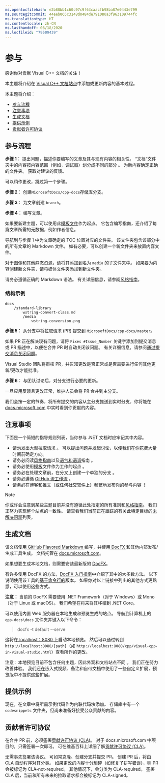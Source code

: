 ```yaml
---
ms.openlocfilehash: e2b88bb1c60c97c9f63caacfb98ba87e0443e799
ms.sourcegitcommit: 44eeb065c3148d0484de791080a3f963109744fc
ms.translationtype: HT
ms.contentlocale: zh-CN
ms.lasthandoff: 03/18/2020
ms.locfileid: "79509439"
---
```

# <a name="contributing"></a>参与

感谢你对贡献 Visual C++ 文档的关注！

本主题将介绍在 [Visual C++ 文档站点](https://docs.microsoft.com/cpp)中添加或更新内容的基本过程。

本主题将介绍：

* [参与流程](#process-for-contributing)
* [注意事项](#dos-and-donts)
* [生成文档](#building-the-docs)
* [提供示例](#contributing-to-samples)
* [贡献者许可协议](#contributor-license-agreement)

## <a name="process-for-contributing"></a>参与流程

**步骤 1：** 提出问题，描述你要编写的文章及其与现有内容的相关性。
“文档”文件夹中的内容按内容范围（例如，调试器）划分成不同的部分  。 为新内容确定正确的文件夹。 获取对建议的反馈。

可以稍作更改，跳过第一个步骤。

**步骤 2：** 创建`MicrosoftDocs/cpp-docs`存储库分支。

**步骤 3：** 为文章创建 `branch`。

**步骤 4：** 编写文章。

如果要新建主题，可以使用此[模板文件](./styleguide/template.md)作为起点。 它包含编写指南，还介绍了每篇文章所需的元数据，例如作者信息。

导航到与步骤 1 中为文章确定的 TOC 位置对应的文件夹。
该文件夹包含该部分中的所有文章的 Markdown 文件。 如有必要，可以创建一个新文件夹来放置内容文件。

对于图像和其他静态资源，请将其添加到名为 `media` 的子文件夹中。 如果要为内容创建新文件夹，请将媒体文件夹添加到新文件夹。

请务必遵循正确的 Markdown 语法。 有关详细信息，请参阅[风格指南](./styleguide/template.md)。

### <a name="example-structure"></a>结构示例

```
docs
    /standard-library
        wstring-convert-class.md
        /media
            wstring-conversion.png
```

**步骤 5：** 从分支中将拉取请求 (PR) 提交到 `MicrosoftDocs/cpp-docs/master`。

如果 PR 正在解决现有问题，请将 `Fixes #Issue_Number` 关键字添加到提交消息或 PR 描述中，以便在合并 PR 时自动关闭该问题。 有关详细信息，请参阅[通过提交消息关闭问题](https://help.github.com/articles/closing-issues-via-commit-messages/)。

Visual Studio 团队将审核 PR，并告知更改是否正常或是否需要进行任何其他更新/更改才能批准。

**步骤 6：** 与团队讨论后，对分支进行必要的更新。

一旦应用反馈且更改正常，维护人员会将 PR 合并到主分支。

我们会按一定的节奏，将所有提交的内容从主分支推送到实时分支，你将能在 [docs.microsoft.com](https://docs.microsoft.com/cpp/) 中实时看到你贡献的内容。

## <a name="dos-and-donts"></a>注意事项

下面是一个简短的指导规则列表，当你参与 .NET 文档时应牢记其中内容。

- 请勿发出大型拉取请求  。 可以提出问题并发起讨论，以便我们在你花费大量时间前确定方向。
- 请务必阅读[风格指南](./styleguide/template.md)以及[语气和语调](./styleguide/voice-tone.md)指南  。
- 请务必使用[模板](./styleguide/template.md)文件作为工作的起点  。
- 请务必在处理文章前，在分叉上创建一个单独的分支  。
- 请务必遵循 [GitHub 流工作流](https://guides.github.com/introduction/flow/)  。
- 请务必在博客和推文（或任何社交软件上）频繁地发布你的参与内容  ！

> [!NOTE]
> 你或许会注意到某些主题目前并没有遵循此处指定的所有准则和[风格指南](./styleguide/template.md)。 我们正努力实现整个站点的一致性。 请查看我们当前正在跟踪的有关此特定目标的[未解决问题](https://github.com/MicrosoftDocs/cpp-docs/issues?q=is%3Aissue+is%3Aopen+label%3Aguidelines-adherence)列表。

## <a name="building-the-docs"></a>生成文档

该文档使用[ GitHub Flavored Markdown ](https://help.github.com/categories/writing-on-github/)编写，并使用[ DocFX ](https://dotnet.github.io/docfx/)和其他内部发布/生成工具生成。 文档托管在 [docs.microsoft.com](https://docs.microsoft.com/)。

如果想要生成本地文档，则需要安装最新版的 [DocFX](https://dotnet.github.io/docfx/)。

有许多使用 DocFX 的方法，[DocFX 入门指南](https://dotnet.github.io/docfx/tutorial/docfx_getting_started.html)中介绍了其中的大多数方法。 以下说明使用该工具的[基于命令行的](https://dotnet.github.io/docfx/tutorial/docfx_getting_started.html#2-use-docfx-as-a-command-line-tool)版本。 如果你对以上链接中列出的其他方式更熟悉，可以使用这些方式。

**注意：** 当前的 DocFX 需要使用 .NET Framework（对于 Windows）或 Mono（对于 Linux 或 macOS）。 我们希望在将来将其移植到 .NET Core。

可以使用内置 Web 服务器在本地生成和预览生成的站点。 导航到计算机上的 `cpp-docs\docs` 文件夹并键入以下命令：

> docfx -t default --serve

这将在[ localhost：8080 ](http://localhost:8080)上启动本地预览。 然后可以通过转到 `http://localhost:8080/[path]`（如 `http://localhost:8080/cpp/visual-cpp-in-visual-studio.html`）查看所作的更改。

注意：本地预览目前不包含任何主题，因此外观和文档站点不同  。 我们正在努力改善体验。 我们还在嵌入式视频、备注和自带文档中使用了一些自定义扩展，预览版中不提供这些扩展。

## <a name="contributing-to-samples"></a>提供示例

现在，在文章中将所需示例代码作为内联代码块添加。 存储库中有一个 `codesnippets` 文件夹，但尚未准备好接受公众贡献的内容。

## <a name="contributor-license-agreement"></a>贡献者许可协议

在合并 PR 前，必须签署[贡献许可协议 (CLA)](LICENSE)。 对于 docs.microsoft.com 中项目的，只需签署一次即可。 可在维基百科上详细了解[贡献许可协议 (CLA)](https://en.wikipedia.org/wiki/Contributor_License_Agreement)。

无需事先签署该协议。 可如常克隆、创建分支并提交 PR。 创建 PR 后，将由 CLA 自动程序对其分类。 如果更改的内容十分琐碎（如修复了拼写错误），则 PR 会被标记为 CLA-not-required。 其他情况下，会分类为 CLA-required。 签署 CLA 后，当前和所有未来的拉取请求都会被标记为 CLA-signed。
